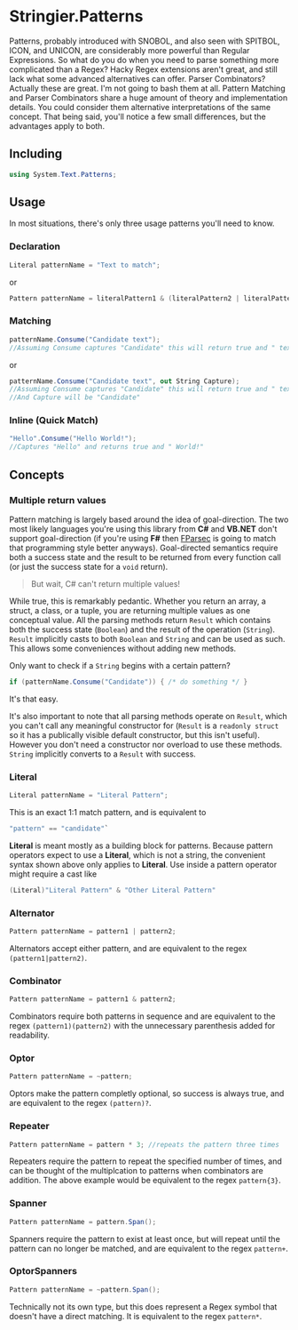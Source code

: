 ﻿# Stringier.Patterns

Patterns, probably introduced with SNOBOL, and also seen with SPITBOL, ICON, and UNICON, are considerably more powerful than Regular Expressions. So what do you do when you need to parse something more complicated than a Regex? Hacky Regex extensions aren't great, and still lack what some advanced alternatives can offer. Parser Combinators? Actually these are great. I'm not going to bash them at all. Pattern Matching and Parser Combinators share a huge amount of theory and implementation details. You could consider them alternative interpretations of the same concept. That being said, you'll notice a few small differences, but the advantages apply to both.

## Including

~~~~csharp
using System.Text.Patterns;
~~~~

## Usage

In most situations, there's only three usage patterns you'll need to know.

### Declaration

~~~~csharp
Literal patternName = "Text to match";
~~~~
or
~~~~csharp
Pattern patternName = literalPattern1 & (literalPattern2 | literalPattern3);
~~~~

### Matching

~~~~csharp
patternName.Consume("Candidate text");
//Assuming Consume captures "Candidate" this will return true and " text"
~~~~
or
~~~~csharp
patternName.Consume("Candidate text", out String Capture);
//Assuming Consume captures "Candidate" this will return true and " text"
//And Capture will be "Candidate"
~~~~

### Inline (Quick Match)

~~~~csharp
"Hello".Consume("Hello World!");
//Captures "Hello" and returns true and " World!"
~~~~

## Concepts

### Multiple return values

Pattern matching is largely based around the idea of goal-direction. The two most likely languages you're using this library from **C#** and **VB.NET** don't support goal-direction (if you're using **F#** then [FParsec](http://www.quanttec.com/fparsec/) is going to match that programming style better anyways). Goal-directed semantics require both a success state and the result to be returned from every function call (or just the success state for a `void` return).

> But wait, C# can't return multiple values!

While true, this is remarkably pedantic. Whether you return an array, a struct, a class, or a tuple, you are returning multiple values as one conceptual value. All the parsing methods return `Result` which contains both the success state (`Boolean`) and the result of the operation (`String`). `Result` implicitly casts to both `Boolean` and `String` and can be used as such. This allows some conveniences without adding new methods.

Only want to check if a `String` begins with a certain pattern?

~~~~csharp
if (patternName.Consume("Candidate")) { /* do something */ }
~~~~

It's that easy.

It's also important to note that all parsing methods operate on `Result`, which you can't call any meaningful constructor for (`Result` is a `readonly struct` so it has a publically visible default constructor, but this isn't useful). However you don't need a constructor nor overload to use these methods. `String` implicitly converts to a `Result` with success.

### Literal

~~~~csharp
Literal patternName = "Literal Pattern";
~~~~

This is an exact 1:1 match pattern, and is equivalent to
~~~~csharp
"pattern" == "candidate"`
~~~~~
**Literal** is meant mostly as a building block for patterns. Because pattern operators expect to use a **Literal**, which is not a string, the convenient syntax shown above only applies to **Literal**. Use inside a pattern operator might require a cast like
~~~~csharp
(Literal)"Literal Pattern" & "Other Literal Pattern"
~~~~

### Alternator

~~~~csharp
Pattern patternName = pattern1 | pattern2;
~~~~

Alternators accept either pattern, and are equivalent to the regex `(pattern1|pattern2)`.

### Combinator

~~~~csharp
Pattern patternName = pattern1 & pattern2;
~~~~

Combinators require both patterns in sequence and are equivalent to the regex `(pattern1)(pattern2)` with the unnecessary parenthesis added for readability.

### Optor

~~~~csharp
Pattern patternName = ~pattern;
~~~~

Optors make the pattern completly optional, so success is always true, and are equivalent to the regex `(pattern)?`.

### Repeater

~~~~csharp
Pattern patternName = pattern * 3; //repeats the pattern three times
~~~~

Repeaters require the pattern to repeat the specified number of times, and can be thought of the multiplcation to patterns when combinators are addition. The above example would be equivalent to the regex `pattern{3}`.

### Spanner

~~~~csharp
Pattern patternName = pattern.Span();
~~~~

Spanners require the pattern to exist at least once, but will repeat until the pattern can no longer be matched, and are equivalent to the regex `pattern+`.

### OptorSpanners

~~~~csharp
Pattern patternName = ~pattern.Span();
~~~~

Technically not its own type, but this does represent a Regex symbol that doesn't have a direct matching. It is equivalent to the regex `pattern*`.